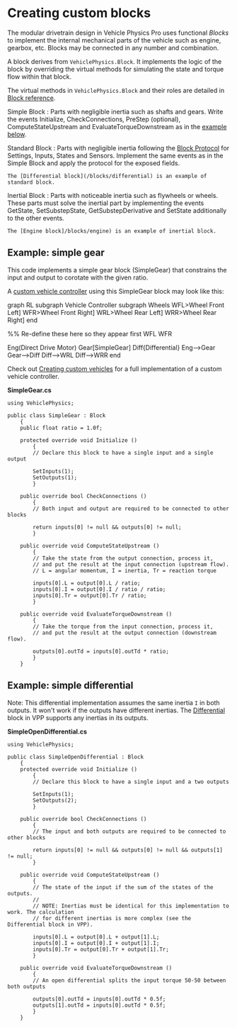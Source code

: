 # Creating custom blocks

The modular drivetrain design in Vehicle Physics Pro uses functional _Blocks_ to implement the
internal mechanical parts of the vehicle such as engine, gearbox, etc. Blocks may be connected in
any number and combination.

A block derives from `VehiclePhysics.Block`. It implements the logic of the block by overriding the
virtual methods for simulating the state and torque flow within that block.

The virtual methods in `VehiclePhysics.Block` and their roles are detailed in [Block reference](block-reference.md).

Simple Block
:	Parts with negligible inertia such as shafts and gears. Write the events Initialize,
	CheckConnections, PreStep (optional), ComputeStateUpstream and EvaluateTorqueDownstream as in
	the [example below](#example-source-code).

Standard Block
:	Parts with negligible inertia following the [Block Protocol](/advanced/block-reference#public-interface)
	for Settings, Inputs, States and Sensors. Implement the same events as in the Simple Block and
	apply the protocol for the exposed fields.

	The [Differential block](/blocks/differential) is an example of standard block.

Inertial Block
:	Parts with noticeable inertia such as flywheels or wheels. These parts must solve the inertial
	part by implementing the events GetState, SetSubstepState, GetSubstepDerivative and SetState
	additionally to the other events.

	The [Engine block]/blocks/engine) is an example of inertial block.

## Example: simple gear

This code implements a simple gear block (SimpleGear) that constrains the input and output to
corotate with the given ratio.

A [custom vehicle controller](/advanced/custom-vehicles) using this SimpleGear block may look like
this:

<div class="mermaid">
graph RL
subgraph Vehicle Controller
subgraph Wheels
WFL>Wheel Front Left]
WFR>Wheel Front Right]
WRL>Wheel Rear Left]
WRR>Wheel Rear Right]
end

%% Re-define these here so they appear first
WFL
WFR

Eng(Direct Drive Motor)
Gear[SimpleGear]
Diff{Differential}
Eng-->Gear
Gear-->Diff
Diff-->WRL
Diff-->WRR
end
</div>

Check out [Creating custom vehicles](/advanced/custom-vehicles) for a full implementation of a
custom vehicle controller.

**SimpleGear.cs**
```
using VehiclePhysics;

public class SimpleGear : Block
	{
	public float ratio = 1.0f;

	protected override void Initialize ()
		{
		// Declare this block to have a single input and a single output

		SetInputs(1);
		SetOutputs(1);
		}

	public override bool CheckConnections ()
		{
		// Both input and output are required to be connected to other blocks

		return inputs[0] != null && outputs[0] != null;
		}

	public override void ComputeStateUpstream ()
		{
		// Take the state from the output connection, process it,
		// and put the result at the input connection (upstream flow).
		// L = angular momentum, I = inertia, Tr = reaction torque

		inputs[0].L = output[0].L / ratio;
		inputs[0].I = output[0].I / ratio / ratio;
		inputs[0].Tr = output[0].Tr / ratio;
		}

	public override void EvaluateTorqueDownstream ()
		{
		// Take the torque from the input connection, process it,
		// and put the result at the output connection (downstream flow).

		outputs[0].outTd = inputs[0].outTd * ratio;
		}
	}
```

## Example: simple differential

Note: This differential implementation assumes the same inertia `I` in both outputs. It won't
work if the outputs have different inertias. The [Differential](/blocks/differential/) block in VPP
supports any inertias in its outputs.

**SimpleOpenDifferential.cs**
```
using VehiclePhysics;

public class SimpleOpenDifferential : Block
	{
	protected override void Initialize ()
		{
		// Declare this block to have a single input and a two outputs

		SetInputs(1);
		SetOutputs(2);
		}

	public override bool CheckConnections ()
		{
		// The input and both outputs are required to be connected to other blocks

		return inputs[0] != null && outputs[0] != null && outputs[1] != null;
		}

	public override void ComputeStateUpstream ()
		{
		// The state of the input if the sum of the states of the outputs.
		//
		// NOTE: Inertias must be identical for this implementation to work. The calculation
		// for different inertias is more complex (see the Differential block in VPP).

		inputs[0].L = output[0].L + output[1].L;
		inputs[0].I = output[0].I + output[1].I;
		inputs[0].Tr = output[0].Tr + output[1].Tr;
		}

	public override void EvaluateTorqueDownstream ()
		{
		// An open differential splits the input torque 50-50 between both outputs

		outputs[0].outTd = inputs[0].outTd * 0.5f;
		outputs[1].outTd = inputs[0].outTd * 0.5f;
		}
	}
```